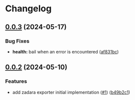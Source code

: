 # Changelog

## [0.0.3](https://github.com/krystal/zadara-exporter/compare/v0.0.2...v0.0.3) (2024-05-17)


### Bug Fixes

* **health:** bail when an error is encountered ([af831bc](https://github.com/krystal/zadara-exporter/commit/af831bc457b1bf5f494d8c8c49be6da399d27852))

## [0.0.2](https://github.com/krystal/zadara-exporter/compare/v0.0.1...v0.0.2) (2024-05-10)


### Features

* add zadara exporter initial implementation ([#1](https://github.com/krystal/zadara-exporter/issues/1)) ([b49b2c1](https://github.com/krystal/zadara-exporter/commit/b49b2c17f70fe228bac62d8a45308400661f71fd))
